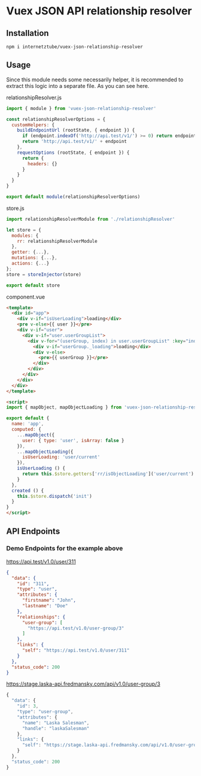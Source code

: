 # Vuex JSON API relationship resolver

## Installation
```
npm i internetztube/vuex-json-relationship-resolver
```

## Usage

Since this module needs some necessarily helper, it is recommended to extract this logic into a separate file. As you can see here.

relationshipResolver.js
```js
import { module } from 'vuex-json-relationship-resolver'

const relationshipResolverOptions = {
  customHelpers: {
    buildEndpointUrl (rootState, { endpoint }) {
      if (endpoint.indexOf('http://api.test/v1/') >= 0) return endpoint
      return 'http://api.test/v1/' + endpoint
    },
    requestOptions (rootState, { endpoint }) {
      return {
        headers: {}
      }
    }
  }
}

export default module(relationshipResolverOptions)
```



store.js
```js
import relationshipResolverModule from './relationshipResolver'

let store = {
  modules: {
    rr: relationshipResolverModule
  },
  getter: {...},
  mutations: {...},
  actions: {...}
};
store = storeInjector(store)

export default store
```

component.vue
```html
<template>
  <div id="app">
    <div v-if="isUserLoading">loading</div>
    <pre v-else>{{ user }}</pre>
    <div v-if="user">
      <div v-if="user.userGroupList">
        <div v-for="(userGroup, index) in user.userGroupList" :key="index">
          <div v-if="userGroup._loading">loading</div>
          <div v-else>
            <pre>{{ userGroup }}</pre>
          </div>
        </div>
      </div>
    </div>
  </div>
</template>

<script>
import { mapObject, mapObjectLoading } from 'vuex-json-relationship-resolver'

export default {
  name: 'app',
  computed: {
    ...mapObject({
      user: { type: 'user', isArray: false }
    }),
    ...mapObjectLoading({
      isUserLoading: 'user/current'
    }),
    isUserLoading () {
      return this.$store.getters['rr/isObjectLoading']('user/current')
    }
  },
  created () {
    this.$store.dispatch('init')
  }
}
</script>
```

## API Endpoints

### Demo Endpoints for the example above

https://api.test/v1.0/user/311
```json
{
  "data": {
    "id": "311",
    "type": "user",
    "attributes": {
      "firstname": "John",
      "lastname": "Doe"
    },
    "relationships": {
      "user-group": [
        "https://api.test/v1.0/user-group/3"
      ]
    },
    "links": {
      "self": "https://api.test/v1.0/user/311"
    }
  },
  "status_code": 200
}
```

https://stage.laska-api.fredmansky.com/api/v1.0/user-group/3
```js
{
  "data": {
    "id": 3,
    "type": "user-group",
    "attributes": {
      "name": "Laska Salesman",
      "handle": "laskaSalesman"
    },
    "links": {
      "self": "https://stage.laska-api.fredmansky.com/api/v1.0/user-group/3"
    }
  },
  "status_code": 200
}
```
